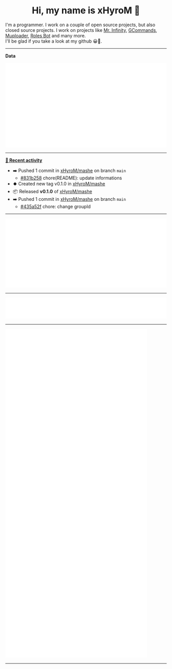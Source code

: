 <p align="center">
    <!-- <img src="https://avatars.githubusercontent.com/u/56601352" width="192" alt="hyro's pfp" /> -->
    <h1 align="center">Hi, my name is xHyroM 👋</h1>
</p>

I'm a programmer. I work on a couple of open source projects, but also closed source projects. I work on projects like [Mr. Infinity](https://discord.com/oauth2/authorize?client_id=720321585625694239&scope=bot%20applications.commands&permissions=8&redirect_uri=https://blobs.gq/imanager&prompt=consent&response_type=code), [GCommands](https://github.com/Garlic-Team/GCommands), [Muploader](https://github.com/xHyroM/Muploader), [Roles Bot](https://github.com/xHyroM/roles-bot) and many more.  
I'll be glad if you take a look at my github 😀👀.

___
**Data**

<img src="https://github.com/xHyroM/xHyroM/blob/master/.cache/base.svg">

___

**[📰 Recent activity](https://github.com/xHyroM)**
* ➡️ Pushed 1 commit in [xHyroM/mashe](https://github.com/xHyroM/mashe) on branch `main`
  * [#831b258](https://github.com/xHyroM/mashe/commit/831b258) chore(README): update informations
* ⏺️ Created new tag v0.1.0 in [xHyroM/mashe](https://github.com/xHyroM/mashe)
* 📦 Released **v0.1.0** of [xHyroM/mashe](https://github.com/xHyroM/mashe)
* ➡️ Pushed 1 commit in [xHyroM/mashe](https://github.com/xHyroM/mashe) on branch `main`
  * [#435a52f](https://github.com/xHyroM/mashe/commit/435a52f) chore: change groupId


___

<img src="https://github.com/xHyroM/xHyroM/blob/master/.cache/isocalendar.svg">

___

<img src="https://github.com/xHyroM/xHyroM/blob/master/.cache/languages.svg">

___

<img src="https://github.com/xHyroM/xHyroM/blob/master/.cache/achievements.svg">

___
